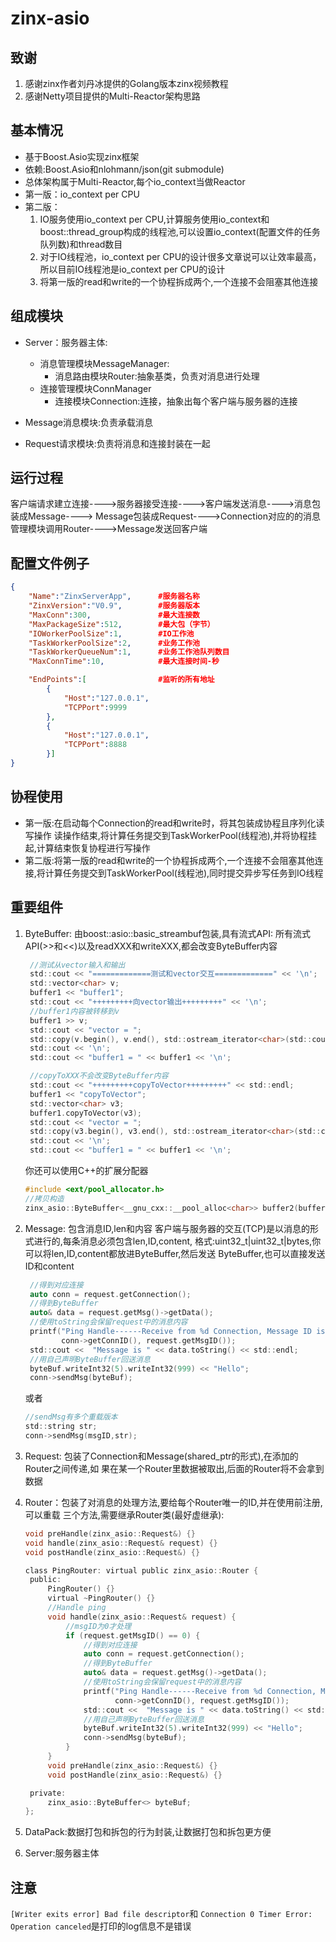 # zinx-asio

## 致谢

1. 感谢zinx作者刘丹冰提供的Golang版本zinx视频教程
2. 感谢Netty项目提供的Multi-Reactor架构思路

## 基本情况
+ 基于Boost.Asio实现zinx框架
+ 依赖:Boost.Asio和nlohmann/json(git submodule)
+ 总体架构属于Multi-Reactor,每个io_context当做Reactor
+ 第一版：io_context per CPU
+ 第二版：
	1. IO服务使用io_context per CPU,计算服务使用io_context和boost::thread_group构成的线程池,可以设置io_context(配置文件的任务队列数)和thread数目 
    2. 对于IO线程池，io_context per CPU的设计很多文章说可以让效率最高，所以目前IO线程池是io_context per CPU的设计
	3. 将第一版的read和write的一个协程拆成两个,一个连接不会阻塞其他连接

## 组成模块                    
+ Server：服务器主体:
	+ 消息管理模块MessageManager:
		+ 消息路由模块Router:抽象基类，负责对消息进行处理
	+ 连接管理模块ConnManager
		+ 连接模块Connection:连接，抽象出每个客户端与服务器的连接

+ Message消息模块:负责承载消息
+ Request请求模块:负责将消息和连接封装在一起

## 运行过程
客户端请求建立连接---->服务器接受连接---->客户端发送消息---->消息包装成Message---->
Message包装成Request---->Connection对应的的消息管理模块调用Router---->Message发送回客户端

## 配置文件例子

```json
{
	"Name":"ZinxServerApp",      #服务器名称
	"ZinxVersion":"V0.9",        #服务器版本
	"MaxConn":300,               #最大连接数
	"MaxPackageSize":512,        #最大包（字节）
	"IOWorkerPoolSize":1,        #IO工作池
	"TaskWorkerPoolSize":2,      #业务工作池
	"TaskWorkerQueueNum":1,      #业务工作池队列数目
	"MaxConnTime":10,            #最大连接时间-秒

	"EndPoints":[                #监听的所有地址
		{
			"Host":"127.0.0.1",
			"TCPPort":9999
		},
		{
			"Host":"127.0.0.1",
			"TCPPort":8888
		}]
}
```

## 协程使用

+ 第一版:在启动每个Connection的read和write时，将其包装成协程且序列化读写操作
读操作结束,将计算任务提交到TaskWorkerPool(线程池),并将协程挂起,计算结束恢复协程进行写操作
+ 第二版:将第一版的read和write的一个协程拆成两个,一个连接不会阻塞其他连接,将计算任务提交到TaskWorkerPool(线程池),同时提交异步写任务到IO线程

## 重要组件
1. ByteBuffer: 由boost::asio::basic_streambuf包装,具有流式API:
   所有流式API(>>和<<)以及readXXX和writeXXX,都会改变ByteBuffer内容
   ```c
	//测试从vector输入和输出
    std::cout << "=============测试和vector交互=============" << '\n';
    std::vector<char> v;
    buffer1 << "buffer1";
    std::cout << "+++++++++向vector输出+++++++++" << '\n';
	//buffer1内容被转移到v
    buffer1 >> v;
    std::cout << "vector = ";
    std::copy(v.begin(), v.end(), std::ostream_iterator<char>(std::cout, " "));
    std::cout << '\n';
    std::cout << "buffer1 = " << buffer1 << '\n';

	//copyToXXX不会改变ByteBuffer内容
	std::cout << "+++++++++copyToVector+++++++++" << std::endl;
    buffer1 << "copyToVector";
    std::vector<char> v3;
    buffer1.copyToVector(v3);
    std::cout << "vector = ";
    std::copy(v3.begin(), v3.end(), std::ostream_iterator<char>(std::cout, " "));
    std::cout << '\n';
    std::cout << "buffer1 = " << buffer1 << '\n';
   ```
   你还可以使用C++的扩展分配器
   ```c
   #include <ext/pool_allocator.h>
   //拷贝构造
   zinx_asio::ByteBuffer<__gnu_cxx::__pool_alloc<char>> buffer2(buffer1);
   ```

2. Message: 包含消息ID,len和内容
   客户端与服务器的交互(TCP)是以消息的形式进行的,每条消息必须包含len,ID,content,
   格式:uint32_t|uint32_t|bytes,你可以将len,ID,content都放进ByteBuffer,然后发送
   ByteBuffer,也可以直接发送ID和content
   ```c
	//得到对应连接
    auto conn = request.getConnection();
    //得到ByteBuffer
    auto& data = request.getMsg()->getData();
    //使用toString会保留request中的消息内容
    printf("Ping Handle------Receive from %d Connection, Message ID is %d, ",
           conn->getConnID(), request.getMsgID());
    std::cout <<  "Message is " << data.toString() << std::endl;
    //用自己声明ByteBuffer回送消息
    byteBuf.writeInt32(5).writeInt32(999) << "Hello";
    conn->sendMsg(byteBuf);
   ```
   或者
   ```c
   //sendMsg有多个重载版本
   std::string str;
   conn->sendMsg(msgID,str);
   ```
3. Request: 包装了Connection和Message(shared_ptr的形式),在添加的Router之间传递,如
   果在某一个Router里数据被取出,后面的Router将不会拿到数据

4. Router：包装了对消息的处理方法,要给每个Router唯一的ID,并在使用前注册,可以重载
   三个方法,需要继承Router类(最好虚继承):
   ```c
   void preHandle(zinx_asio::Request&) {}
   void handle(zinx_asio::Request& request) {}
   void postHandle(zinx_asio::Request&) {}
   ```
   ```c
   class PingRouter: virtual public zinx_asio::Router {
    public:
        PingRouter() {}
        virtual ~PingRouter() {}
        //Handle ping
        void handle(zinx_asio::Request& request) {
            //msgID为0才处理
            if (request.getMsgID() == 0) {
                //得到对应连接
                auto conn = request.getConnection();
                //得到ByteBuffer
                auto& data = request.getMsg()->getData();
                //使用toString会保留request中的消息内容
                printf("Ping Handle------Receive from %d Connection, Message ID is %d, ",
                       conn->getConnID(), request.getMsgID());
                std::cout <<  "Message is " << data.toString() << std::endl;
                //用自己声明ByteBuffer回送消息
                byteBuf.writeInt32(5).writeInt32(999) << "Hello";
                conn->sendMsg(byteBuf);
            }
        }
        void preHandle(zinx_asio::Request&) {}
        void postHandle(zinx_asio::Request&) {}

    private:
        zinx_asio::ByteBuffer<> byteBuf;
   };
   ```

5. DataPack:数据打包和拆包的行为封装,让数据打包和拆包更方便

6. Server:服务器主体

## 注意
`[Writer exits error] Bad file descriptor`和
`Connection 0 Timer Error: Operation canceled`是打印的log信息不是错误
